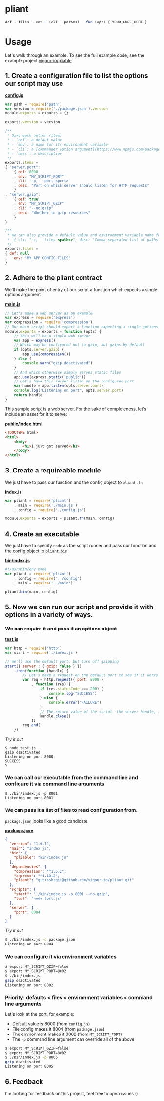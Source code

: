 pliant
=======

```javascript
def → files → env → (cli | params) → fun (opt) { YOUR_CODE_HERE }
```



# Usage
Let's walk through an example. To see the full example code, see the example project [vigour-io/pliable](https://github.com/vigour-io/pliable)
## 1. Create a configuration file to list the options our script may use

[**config.js**](https://github.com/vigour-io/pliable/blob/master/config.js)
```js
var path = require('path')
var version = require('./package.json').version
module.exports = exports = {}

exports.version = version

/**
 * Give each option (item)
 * - `def`: a defaut value
 * - `env`: a name for its environment variable
 * - `cli`: a [commander option argument](https://www.npmjs.com/package/commander#option-parsing)
 * - `desc`: a description
 */
exports.items =
{ "server.port":
	{ def: 8000
	, env: "MY_SCRIPT_PORT"
	, cli: "-p, --port <port>"
	, desc: "Port on which server should listen for HTTP requests"
	}
, "server.gzip":
	{ def: true
	, env: "MY_SCRIPT_GZIP"
	, cli: "--no-gzip"
	, desc: "Whether to gzip resources"
	}
}

/**
 * We can also provide a default value and environment variable name for the files option
 * `{ cli: "-c, --files <paths>", desc: "Comma-separated list of paths to config files" }`
 */
exports.files =
{ def: null
,	env: "MY_APP_CONFIG_FILES"
}
```

## 2. Adhere to the pliant contract
We'll make the point of entry of our script a function which expects a single options argument

[**main.js**](https://github.com/vigour-io/pliable/blob/master/main.js)
```js
// Let's make a web server as an example
var express = require('express')
var compression = require('compression')
// Our main script should export a function expecting a single options argument
module.exports = exports = function (opts) {
	// This will be a simple web server
	var app = express()
	// Which may be configured not to gzip, but gzips by default
	if (opts.server.gzip) {
		app.use(compression())
	} else {
		console.warn("gzip deactivated")
	}
	// And which otherwise simply serves static files
	app.use(express.static('public'))
	// Let's have this server listen on the configured port
	var handle = app.listen(opts.server.port)
	console.log("Listening on port", opts.server.port)
	return handle
}
```

This sample script is a web server. For the sake of completeness, let's include an asset for it to serve:

[**public/index.html**](https://github.com/vigour-io/pliable/blob/master/public/index.html)
```html
<!DOCTYPE html>
<html>
	<body>
		<h1>I just got served</h1>
	</body>
</html>
```

## 3. Create a requireable module
We just have to pass our function and the config object to `pliant.fn`

[**index.js**](https://github.com/vigour-io/pliable/blob/master/index.js)
```js
var pliant = require('pliant')
	, main = require('./main.js')
	, config = require('./config.js')

module.exports = exports = pliant.fn(main, config)
```

## 4. Create an executable
We just have to specify `node` as the script runner and pass our function and the config object to `pliant.bin`

[**bin/index.js**](https://github.com/vigour-io/pliable/blob/master/bin/index.js)
```js
#!/usr/bin/env node
var pliant = require('pliant')
	, config = require("../config")
	, main = require('../main')

pliant.bin(main, config)
```

## 5. Now we can run our script and provide it with options in a variety of ways.

### We can require it and pass it an options object

[**test.js**](https://github.com/vigour-io/pliable/blob/master/test.js)
```js
var http = require('http')
var start = require('./index.js')

// We'll use the default port, but turn off gzipping
start({ server : { gzip: false } })
	.then(function (handle) {
		// Let's make a request on the default port to see if it works
		var req = http.request({ port: 8000 }
			, function (res) {
				if (res.statusCode === 200) {
					console.log("SUCCESS")
				} else {
					console.error("FAILURE")
				}
				// The return value of the script -the server handle, in this case- is available
				handle.close()
			})
		req.end()
	})
```

_Try it out_
```shell
$ node test.js
gzip deactivated
Listening on port 8000
SUCCESS
$
```

### We can call our executable from the command line and configure it via command line arguments
```shell
$ ./bin/index.js -p 8001
Listening on port 8001

```

### We can pass it a list of files to read configuration from.
`package.json` looks like a good candidate

[**package.json**](https://github.com/vigour-io/pliable/blob/master/package.json)
```json
{
  "version": "1.0.1",
  "main": "index.js",
  "bin": {
    "pliable": "bin/index.js"
  },
  "dependencies": {
    "compression": "^1.5.2",
    "express": "^4.13.2",
    "pliant": "git+ssh:git@github.com/vigour-io/pliant.git"
  },
  "scripts": {
    "start": "./bin/index.js -p 8001 --no-gzip",
    "test": "node test.js"
  },
  "server": {
    "port": 8004
  }
}

```
_Try it out_
```bash
$ ./bin/index.js -c package.json
Listening on port 8004

```

### We can configure it via environment variables
```bash
$ export MY_SCRIPT_GZIP=false
$ export MY_SCRIPT_PORT=8002
$ ./bin/index.js
gzip deactivated
Listening on port 8002

```

### Priority: defaults < files < environment variables < command line arguments
Let's look at the port, for example:

- Default value is 8000 (from `config.js`)
- File config makes it 8004 (from `package.json`)
- The environment makes it 8002 (from `MY_SCRIPT_PORT`)
- The `-p` command line argument can override all of the above

```bash
$ export MY_SCRIPT_GZIP=false
$ export MY_SCRIPT_PORT=8002
$ ./bin/index.js -p 8005
gzip deactivated
Listening on port 8005

```

## 6. Feedback
I'm looking for feedback on this project, feel free to open issues :)
